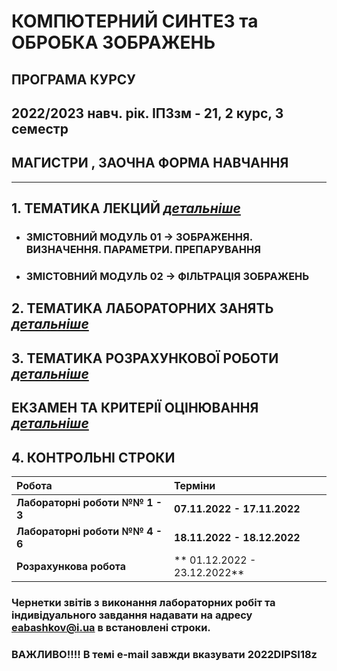 # **КОМПЮТЕРНИЙ СИНТЕЗ та ОБРОБКА ЗОБРАЖЕНЬ**
## ПРОГРАМА КУРСУ
## 2022/2023 навч. рік. ІПЗзм - 21, 2 курс, 3 семестр
## МАГИСТРИ , ЗАОЧНА ФОРМА НАВЧАННЯ
___
##  1. **ТЕМАТИКА ЛЕКЦИЙ** [***детальніше***](/_LEC_/Lec_Common.md)
* ### ЗМІСТОВНИЙ МОДУЛЬ 01 -> ЗОБРАЖЕННЯ. ВИЗНАЧЕННЯ. ПАРАМЕТРИ. ПРЕПАРУВАННЯ
* ### ЗМІСТОВНИЙ МОДУЛЬ 02 -> ФІЛЬТРАЦІЯ ЗОБРАЖЕНЬ  

## 2. **ТЕМАТИКА ЛАБОРАТОРНИХ ЗАНЯТЬ** [***детальніше***](/_LAB_/Lab_Works_Common.md)

## 3. **ТЕМАТИКА РОЗРАХУНКОВОЇ РОБОТИ** [***детальніше***](/Individ_Settlement_Work/Tasks.md)

## ЕКЗАМЕН ТА КРИТЕРІЇ ОЦІНЮВАННЯ [***детальніше***](/_EXAM_/Exam_Common.md)

## 4. **КОНТРОЛЬНІ СТРОКИ**
|**Робота**|**Терміни**|
|:-------|:-------|
|**Лабораторні роботи   №№ 1 - 3**|**07.11.2022 -  17.11.2022**|
|**Лабораторні роботи   №№ 4 - 6** | **18.11.2022 -  18.12.2022**|
|**Розрахункова робота** | ** 01.12.2022 - 23.12.2022**|

### Чернетки звітів з виконання лабораторних робіт та індивідуального завдання надавати на адресу eabashkov@i.ua в встановлені строки.
### ВАЖЛИВО!!!! В темі e-mail завжди вказувати  **2022DIPSI18z**
